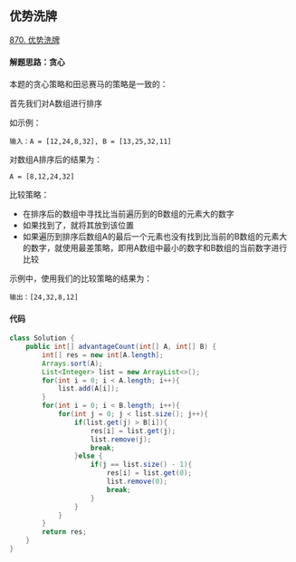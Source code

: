 ## 优势洗牌 

[870. 优势洗牌](https://leetcode-cn.com/problems/advantage-shuffle/)

#### 解题思路：贪心

本题的贪心策略和田忌赛马的策略是一致的：

首先我们对A数组进行排序

如示例：

```
输入：A = [12,24,8,32], B = [13,25,32,11]
```

对数组A排序后的结果为：

```
A = [8,12,24,32]
```

比较策略：

- 在排序后的数组中寻找比当前遍历到的B数组的元素大的数字
- 如果找到了，就将其放到该位置
- 如果遍历到排序后数组A的最后一个元素也没有找到比当前的B数组的元素大的数字，就使用最差策略，即用A数组中最小的数字和B数组的当前数字进行比较

示例中，使用我们的比较策略的结果为：

```
输出：[24,32,8,12]
```

#### 代码

```java
class Solution {
    public int[] advantageCount(int[] A, int[] B) {
        int[] res = new int[A.length];
        Arrays.sort(A);
        List<Integer> list = new ArrayList<>();
        for(int i = 0; i < A.length; i++){
            list.add(A[i]);
        }
        for(int i = 0; i < B.length; i++){
            for(int j = 0; j < list.size(); j++){
                if(list.get(j) > B[i]){
                    res[i] = list.get(j);
                    list.remove(j);
                    break;
                }else {
                    if(j == list.size() - 1){
                        res[i] = list.get(0);
                        list.remove(0);
                        break;
                    }
                }
            }
        }
        return res;
    }
}
```

